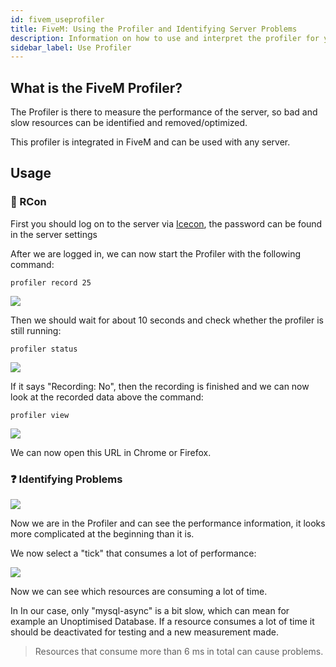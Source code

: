 ```yaml
---
id: fivem_useprofiler
title: FiveM: Using the Profiler and Identifying Server Problems
description: Information on how to use and interpret the profiler for your FiveM server on ZAP-Hosting to identify problems - ZAP-Hosting.com 
sidebar_label: Use Profiler
---
```


## What is the FiveM Profiler? 

The Profiler is there to measure the performance of the server, so bad and slow resources can be identified and removed/optimized. 

This profiler is integrated in FiveM and can be used with any server.

## Usage


### 🔑 RCon

First you should log on to the server via [Icecon](https://github.com/icedream/icecon/releases), the password can be found in the server settings

After we are logged in, we can now start the Profiler with the following command:

```
profiler record 25
```

![](https://screensaver01.zap-hosting.com/index.php/s/keKjnW88dm3zzRM/preview)

Then we should wait for about 10 seconds and check whether the profiler is still running:

```
profiler status
```

![](https://screensaver01.zap-hosting.com/index.php/s/3aWWiLf6cJ7KpEr/preview)

If it says "Recording: No", then the recording is finished and we can now look at the recorded data above the command:

```
profiler view
```

![](https://screensaver01.zap-hosting.com/index.php/s/Z4sTqLFTFJDbjyc/preview)

We can now open this URL in Chrome or Firefox.


### ❓ Identifying Problems

![](https://screensaver01.zap-hosting.com/index.php/s/gd3BSRp886jKMr9/preview)

Now we are in the Profiler and can see the performance information, it looks more complicated at the beginning than it is.

We now select a "tick" that consumes a lot of performance:

![](https://screensaver01.zap-hosting.com/index.php/s/AnW22nT7E7RRK2A/preview)


Now we can see which resources are consuming a lot of time.

In In our case, only "mysql-async" is a bit slow, which can mean for example an Unoptimised Database. If a resource consumes a lot of time it should be deactivated for testing and a new measurement made.



> Resources that consume more than 6 ms in total can cause problems.

